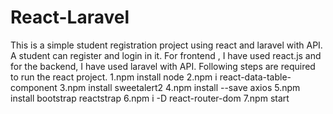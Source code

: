 # React-Laravel
This is a simple student registration project using react and laravel with API. A student can register and login in it.
For frontend , I have used react.js and for the backend, I have used laravel with API.
Following steps are required to run the react project.
  1.npm install node
  2.npm i react-data-table-component
  3.npm install sweetalert2
  4.npm install --save axios
  5.npm install bootstrap reactstrap
  6.npm i -D react-router-dom
  7.npm start
